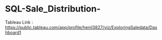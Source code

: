 # SQL-Sale_Distribution-

Tableau Link : https://public.tableau.com/app/profile/henil3827/viz/ExploringSaledata/Dashboard1
